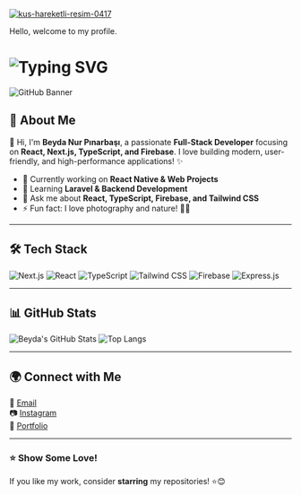 <a href="https://www.hareketligifler.net/cat-kuslar-230.htm"><img src="https://www.hareketligifler.net/data/media/230/kus-hareketli-resim-0417.gif" border="0" alt="kus-hareketli-resim-0417" /></a>

Hello, welcome to my profile.

# <img src="https://readme-typing-svg.herokuapp.com?font=Fira+Code&weight=600&size=22&pause=1000&color=F7941E&center=true&vCenter=true&width=435&lines=Hey!+I'm+Beyda+Nur+P%C4%B1narba%C5%9F%C4%B1!;Welcome+to+my+GitHub!" alt="Typing SVG" />

![GitHub Banner](https://your-image-url.com)

## 🚀 About Me
👋 Hi, I'm **Beyda Nur Pınarbaşı**, a passionate **Full-Stack Developer** focusing on **React, Next.js, TypeScript, and Firebase**. I love building modern, user-friendly, and high-performance applications! ✨

- 🔭 Currently working on **React Native & Web Projects**
- 🌱 Learning **Laravel & Backend Development**
- 💬 Ask me about **React, TypeScript, Firebase, and Tailwind CSS**
- ⚡ Fun fact: I love photography and nature! 📸🌿

---

## 🛠️ Tech Stack  

![Next.js](https://img.shields.io/badge/Next.js-000?style=for-the-badge&logo=nextdotjs&logoColor=white)
![React](https://img.shields.io/badge/React-20232a?style=for-the-badge&logo=react&logoColor=61dafb)
![TypeScript](https://img.shields.io/badge/TypeScript-007ACC?style=for-the-badge&logo=typescript&logoColor=white)
![Tailwind CSS](https://img.shields.io/badge/Tailwind_CSS-38B2AC?style=for-the-badge&logo=tailwind-css&logoColor=white)
![Firebase](https://img.shields.io/badge/Firebase-FFCA28?style=for-the-badge&logo=firebase&logoColor=white)
![Express.js](https://img.shields.io/badge/Express.js-404D59?style=for-the-badge)

---

## 📊 GitHub Stats

![Beyda's GitHub Stats](https://github-readme-stats.vercel.app/api?username=beydanurpinarbasi&show_icons=true&theme=radical)
![Top Langs](https://github-readme-stats.vercel.app/api/top-langs/?username=beydanurpinarbasi&layout=compact&theme=radical)

---

## 🌍 Connect with Me

📧 [Email](mailto:beydanur.pinarbasi@gmail.com)  
📷 [Instagram](https://www.instagram.com/cekununzamani/)  
💼 [Portfolio](https://beyda.dev)  

---

### ⭐ Show Some Love!
If you like my work, consider **starring** my repositories! ⭐😊
<!--
**BeydaNurPinarbasi/BeydaNurPinarbasi** is a ✨ _special_ ✨ repository because its `README.md` (this file) appears on your GitHub profile.

Here are some ideas to get you started:

- 🔭 I’m currently working on ...
- 🌱 I’m currently learning ...
- 👯 I’m looking to collaborate on ...
- 🤔 I’m looking for help with ...
- 💬 Ask me about ...
- 📫 How to reach me: ...
- 😄 Pronouns: ...
- ⚡ Fun fact: ...
-->
